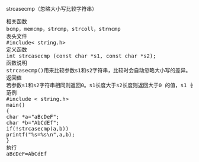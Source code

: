 strcasecmp（忽略大小写比较字符串）
<pre>相关函数
bcmp，memcmp，strcmp，strcoll，strncmp
表头文件
#include< string.h>
定义函数
int strcasecmp (const char *s1, const char *s2);
函数说明
strcasecmp()用来比较参数s1和s2字符串，比较时会自动忽略大小写的差异。
返回值
若参数s1和s2字符串相同则返回0。s1长度大于s2长度则返回大于0 的值，s1 长度若小于s2 长度则返回小于0的值。
范例
#include < string.h>
main()
{
char *a="aBcDeF";
char *b="AbCdEf";
if(!strcasecmp(a,b))
printf("%s=%s\n",a,b);
}
执行
aBcDeF=AbCdEf</pre>